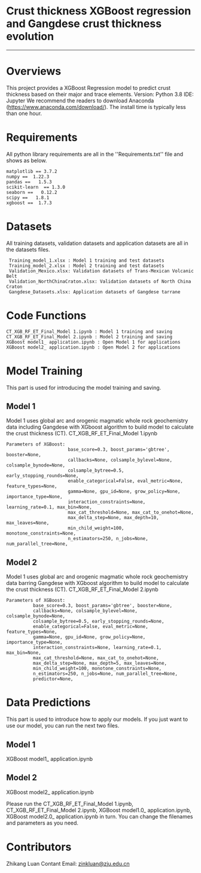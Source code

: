 # Crust thickness XGBoost regression and Gangdese crust thickness evolution
---
# Overviews
This project provides a XGBoost Regression model to predict crust thickness based on their major and trace elements.
Version: Python 3.8 IDE: Jupyter We recommend the readers to download Anaconda (https://www.anaconda.com/download/). The install time is typically less than one hour.
# Requirements
All python library requirements are all in the ''Requirements.txt'' file and shows as below.

    matplotlib == 3.7.2
    numpy ==  1.22.3
    pandas ==   1.5.3
    scikit-learn  == 1.3.0
    seaborn ==   0.12.2
    scipy ==   1.8.1
    xgboost ==  1.7.3 

# Datasets
All training datasets, validation datasets and application datasets are all in the datasets files.

     Training_model_1.xlsx : Model 1 training and test datasets
     Training_model_2.xlsx : Model 2 training and test datasets
     Validation_Mexico.xlsx: Validation datasets of Trans-Mexican Volcanic Belt
     Validation_NorthChinaCraton.xlsx: Validation datasets of North China Craton
     Gangdese_Datasets.xlsx: Application datasets of Gangdese tarrane
     

# Code Functions

    CT_XGB_RF_ET_Final_Model 1.ipynb : Model 1 training and saving
    CT_XGB_RF_ET_Final_Model 2.ipynb : Model 2 training and saving
    XGBoost model1_ application.ipynb : Open Model 1 for applications
    XGBoost model2_ application.ipynb : Open Model 2 for applications

# Model Training 
This part is used for introducing the model training and saving. 

## Model 1
Model 1 uses global arc and orogenic magmatic whole rock geochemistry data including Gangdese with XGboost algorithm to build model to calculate the crust thickness (CT).
CT_XGB_RF_ET_Final_Model 1.ipynb

    Parameters of XGBoost: 
                           base_score=0.3, boost_params='gbtree', booster=None,
                           callbacks=None, colsample_bylevel=None, colsample_bynode=None,
                           colsample_bytree=0.5, early_stopping_rounds=None,
                           enable_categorical=False, eval_metric=None, feature_types=None,
                           gamma=None, gpu_id=None, grow_policy=None, importance_type=None,
                           interaction_constraints=None, learning_rate=0.1, max_bin=None,
                           max_cat_threshold=None, max_cat_to_onehot=None,
                           max_delta_step=None, max_depth=10, max_leaves=None,
                           min_child_weight=100,  monotone_constraints=None,
                           n_estimators=250, n_jobs=None, num_parallel_tree=None,
                           

## Model 2
Model 1 uses global arc and orogenic magmatic whole rock geochemistry data barring Gangdese with XGboost algorithm to build model to calculate the crust thickness (CT).
 CT_XGB_RF_ET_Final_Model  2.ipynb

    Parameters of XGBoost:
              base_score=0.3, boost_params='gbtree', booster=None,
              callbacks=None, colsample_bylevel=None, colsample_bynode=None,
              colsample_bytree=0.5, early_stopping_rounds=None,
              enable_categorical=False, eval_metric=None, feature_types=None,
              gamma=None, gpu_id=None, grow_policy=None, importance_type=None,
              interaction_constraints=None, learning_rate=0.1, max_bin=None,
              max_cat_threshold=None, max_cat_to_onehot=None,
              max_delta_step=None, max_depth=5, max_leaves=None,
              min_child_weight=100, monotone_constraints=None,
              n_estimators=250, n_jobs=None, num_parallel_tree=None,
              predictor=None,

# Data Predictions
This part is used to introduce how to apply our models. If you just  want to use our model, you can run the next two files.
## Model 1
XGBoost model1_ application.ipynb 

## Model 2 
XGBoost model2_ application.ipynb 


Please run the CT_XGB_RF_ET_Final_Model 1.ipynb, CT_XGB_RF_ET_Final_Model 2.ipynb, XGBoost model1.0_ application.ipynb, XGBoost model2.0_ application.ipynb in turn. You can change the filenames and parameters as you need. 

# Contributors
Zhikang Luan
Contant Email: zinkluan@zju.edu.cn
